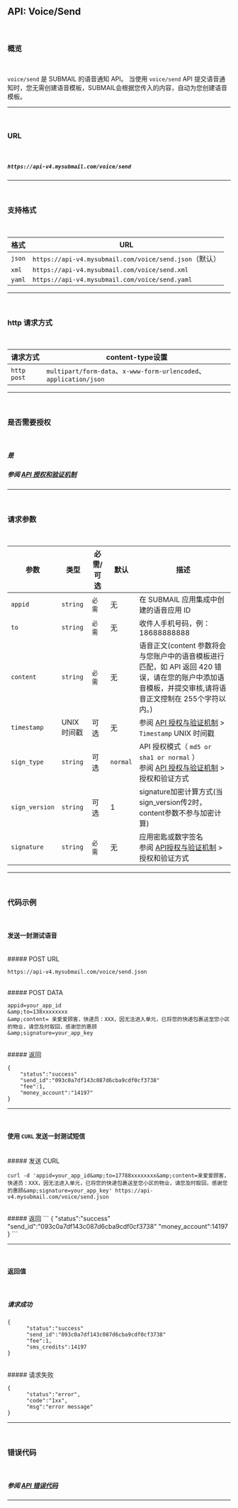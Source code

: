 ##  API: Voice/Send
<br>

### **概览**

<br>

`voice/send` 是 SUBMAIL 的语音通知 API。 当使用 `voice/send` API 提交语音通知时，您无需创建语音模板，SUBMAIL会根据您传入的内容，自动为您创建语音模板。

---

<br>

### **URL**

<br>

##### `https://api-v4.mysubmail.com/voice/send`

---
<br>

###  **支持格式**

<br>

| 格式   | URL                                                    |
| ------ | ------------------------------------------------------ |
| `json` | `https://api-v4.mysubmail.com/voice/send.json`（默认） |
| `xml`  | `https://api-v4.mysubmail.com/voice/send.xml`          |
| `yaml` | `https://api-v4.mysubmail.com/voice/send.yaml`         |

------

<br>

### **http 请求方式**

<br>

| 请求方式    | content-type设置                                             |
| ----------- | ------------------------------------------------------------ |
| `http post` | `multipart/form-data`、`x-www-form-urlencoded`、`application/json` |
---

<br>

### **是否需要授权**

<br>

##### 是

##### 参阅 [API 授权和验证机制](https://www.mysubmail.com/documents/P8IPN4)

---

<br>

### **请求参数**

<br>

| 参数           | 类型        | 必需/可选 | 默认     | 描述                                                         |
| -------------- | ----------- | --------- | -------- | ------------------------------------------------------------ |
| `appid`        | `string`    | `必需`    | 无       | 在 SUBMAIL 应用集成中创建的语音应用 ID                       |
| `to`           | `string`    | `必需`    | 无       | 收件人手机号码，例：18688888888                              |
| `content`      | `string`    | `必需`    | 无       | 语音正文(content 参数将会与您账户中的语音模板进行匹配，如 API 返回 420 错误，请在您的账户中添加语音模板，并提交审核,请将语音正文控制在 255个字符以内。) |
| `timestamp`    | UNIX 时间戳 | 可选      | 无       | 参阅 [API 授权与验证机制](https://www.mysubmail.com/documents/P8IPN4)  \>  `Timestamp` UNIX 时间戳 |
| `sign_type`    | `string`    | 可选      | `normal` | API 授权模式（  `md5 or sha1 or normal` ）<br>参阅 [API 授权与验证机制](https://www.mysubmail.com/documents/P8IPN4)  \>  授权和验证方式 |
| `sign_version` | `string`    | 可选      | 1        | signature加密计算方式(当sign_version传2时，content参数不参与加密计算) |
| `signature`    | `string`    | `必需`    | 无       | 应用密匙或数字签名<br>参阅 [API授权与验证机制](https://www.mysubmail.com/documents/P8IPN4)  \>  授权和验证方式 |

---

<br>

### **代码示例**

<br>

#### 发送一封测试语音

<br>
##### POST URL

```
https://api-v4.mysubmail.com/voice/send.json
```



<br>
##### POST DATA

```
appid=your_app_id
&amp;to=138xxxxxxxx
&amp;content= 亲爱爱顾客，快递员：XXX，因无法进入单元，已将您的快递包裹送至您小区的物业，请您及时取回，感谢您的惠顾
&amp;signature=your_app_key
```


<br>
##### 返回


```
{
    "status":"success"
    "send_id":"093c0a7df143c087d6cba9cdf0cf3738"
    "fee":1,
    "money_account":"14197"
}
```

---
<br>

#### 使用 `CURL` 发送一封测试短信



<br>
##### 发送 CURL

```
curl -d 'appid=your_app_id&amp;to=17788xxxxxxxx&amp;content=亲爱爱顾客，快递员：XXX，因无法进入单元，已将您的快递包裹送至您小区的物业，请您及时取回，感谢您的惠顾&amp;signature=your_app_key' https://api-v4.mysubmail.com/voice/send.json
```


<br>
##### 返回
```
{
      "status":"success"
      "send_id":"093c0a7df143c087d6cba9cdf0cf3738"
       "money_account":14197
}
```

---


<br>

#### 返回值

<br>



##### 请求成功


```
{
      "status":"success"
      "send_id":"093c0a7df143c087d6cba9cdf0cf3738"
      "fee":1,
      "sms_credits":14197
}
```


<br>
##### 请求失败


```
{
      "status":"error",
      "code":"1xx",
      "msg":"error message"
}
```

---

<br>

### **错误代码**

<br>

##### 参阅 [API 错误代码](https://www.mysubmail.com/documents/fbaT14)

------
